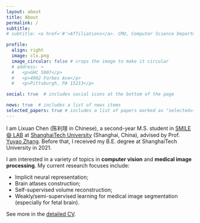 ```yaml
---
layout: about
title: About
permalink: /
subtitle:
# subtitle: <a href='#'>Affiliations</a>. CMU, Computer Science Department, Pittsburgh.

profile:
  align: right
  image: clx.png
  image_circular: false # crops the image to make it circular
  # address: >
  #   <p>GHC 5007</p>
  #   <p>4902 Forbes Ave</p>
  #   <p>Pittsburgh, PA 15213</p>

social: true  # includes social icons at the bottom of the page

news: true  # includes a list of news items
selected_papers: true # includes a list of papers marked as "selected={true}"
---
```


I am Lixuan Chen (陈利瑄 in Chinese), a second-year M.S. student in [SMILE:smile: LAB](https://smilelab.com.cn/) at [ShanghaiTech University](https://www.shanghaitech.edu.cn/eng/) (Shanghai, China), advised by Prof. [Yuyao Zhang](https://sist.shanghaitech.edu.cn/2020/0707/c7499a53859/page.htm). Before that, I received my B.E. degree at ShanghaiTech University in 2021.

I am interested in a variety of topics in <strong>computer vision</strong> and <strong>medical image processing</strong>. My current research focuses include: <br>
* Implicit neural representation; <br>
* Brain atlases construction; <br>
* Self-supervised volume reconstruction; <br>
* Weakly/semi-supervised learning for medical image segmentation (especially for fetal brain).

See more in the [detailed CV](https://maopaom.github.io/assets/pdf/clx.pdf).